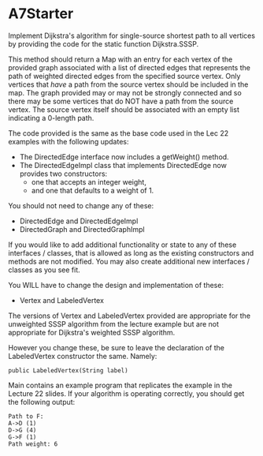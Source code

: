 # A7Starter

Implement Dijkstra's algorithm for single-source shortest path to all vertices by providing the code for the static function Dijkstra.SSSP. 

This method should return a Map with an entry for each vertex of the provided graph associated with a list of directed edges that represents the path of weighted directed edges from the specified source vertex. Only vertices that *have* a path from the source vertex should be included in the map. The graph provided may or may not be strongly connected and so there may be some vertices that do NOT have a path from the source vertex. The source vertex itself should be associated with an empty list indicating a 0-length path. 

The code provided is the same as the base code used in the Lec 22 examples with the following updates:

* The DirectedEdge interface now includes a getWeight() method.
* The DirectedEdgeImpl class that implements DirectedEdge now provides two constructors: 
    * one that accepts an integer weight, 
    * and one that defaults to a weight of 1.

You should not need to change any of these:

* DirectedEdge and DirectedEdgeImpl
* DirectedGraph and DirectedGraphImpl

If you would like to add additional functionality or state to any of these interfaces / classes, that is allowed as long as the existing constructors and methods are not modified. You may also create additional new interfaces / classes as you see fit.

You WILL have to change the design and implementation of these:

* Vertex and LabeledVertex

The versions of Vertex and LabeledVertex provided are appropriate for the unweighted SSSP algorithm from the lecture example but are not appropriate for Dijkstra's weighted SSSP algorithm.

However you change these, be sure to leave the declaration of the LabeledVertex constructor the same. Namely:

```
public LabeledVertex(String label)
```

Main contains an example program that replicates the example in the Lecture 22 slides. If your algorithm is operating correctly, you should get the following output:

```
Path to F:
A->D (1)
D->G (4)
G->F (1)
Path weight: 6
```

